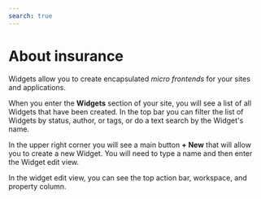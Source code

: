 ```yaml
---
search: true
---
```


# About insurance

Widgets allow you to create encapsulated _micro frontends_ for your sites and applications.

When you enter the **Widgets** section of your site, you will see a list of all Widgets that have been created. In the top bar you can filter the list of Widgets by status, author, or tags, or do a text search by the Widget's name.

In the upper right corner you will see a main button **+ New** that will allow you to create a new Widget. You will need to type a name and then enter the Widget edit view.

In the widget edit view, you can see the top action bar, workspace, and property column.
